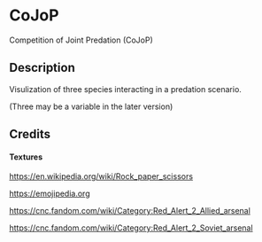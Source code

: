 # CoJoP
Competition of Joint Predation (CoJoP)

## Description
Visulization of three species interacting in a predation scenario.

(Three may be a variable in the later version)

## Credits

#### Textures

https://en.wikipedia.org/wiki/Rock_paper_scissors

https://emojipedia.org

https://cnc.fandom.com/wiki/Category:Red_Alert_2_Allied_arsenal

https://cnc.fandom.com/wiki/Category:Red_Alert_2_Soviet_arsenal
